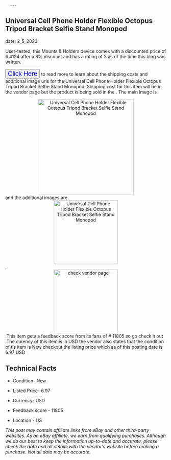  
      ---
      

 ## Universal Cell Phone Holder Flexible Octopus Tripod Bracket Selfie Stand Monopod 

 

      

date: 2_5_2023
     

    
      

User-tested, this Mounts & Holders device comes with a discounted price of 6.4124 after a 8% discount and has a rating of  3 as of the time this blog was written.

 <button style="font-size:20px;color:blue" onclick="window.location.href = 'https://www.ebay.com/itm/353266799501?hash=item524057938d%3Ag%3ACkMAAOSwHeVflAMG&mkevt=1&mkcid=1&mkrid=711-53200-19255-0&campid=%253CePNCampaignId%253E&customid=%253CreferenceId%253E&toolid=10049'">Click Here</button>  to read more to learn about the shipping costs and additional image urls for the Universal Cell Phone Holder Flexible Octopus Tripod Bracket Selfie Stand Monopod. Shipping cost for this item will be in the vendor page but the product is being sold in the . The main image is <div style="text-align:center;"><img onclick="window.location.href = 'https://www.ebay.com/itm/353266799501?hash=item524057938d%3Ag%3ACkMAAOSwHeVflAMG&mkevt=1&mkcid=1&mkrid=711-53200-19255-0&campid=%253CePNCampaignId%253E&customid=%253CreferenceId%253E&toolid=10049';" src="https://i.ebayimg.com/thumbs/images/g/CkMAAOSwHeVflAMG/s-l225.jpg" alt="Universal Cell Phone Holder Flexible Octopus Tripod Bracket Selfie Stand Monopod" style="width:300px; height:auto;object-fit:contain;" /></div> and the additional images are <div style="text-align:center;"><img onclick="window.location.href = 'https://www.ebay.com/itm/353266799501?hash=item524057938d%3Ag%3ACkMAAOSwHeVflAMG&mkevt=1&mkcid=1&mkrid=711-53200-19255-0&campid=%253CePNCampaignId%253E&customid=%253CreferenceId%253E&toolid=10049';" src="https://i.ebayimg.com/images/g/CkMAAOSwHeVflAMG/s-l500.jpg" alt="Universal Cell Phone Holder Flexible Octopus Tripod Bracket Selfie Stand Monopod" style="width:200px; height:auto;object-fit:contain;" /></div>,<div style="text-align:center;"><img onclick="window.location.href = 'https://www.ebay.com/itm/353266799501?hash=item524057938d%3Ag%3ACkMAAOSwHeVflAMG&mkevt=1&mkcid=1&mkrid=711-53200-19255-0&campid=%253CePNCampaignId%253E&customid=%253CreferenceId%253E&toolid=10049';" src="https://origin-galleryplus.ebayimg.com/ws/web/353266799501_2_0_1/225x225.jpg,https://origin-galleryplus.ebayimg.com/ws/web/353266799501_3_0_1/225x225.jpg,https://origin-galleryplus.ebayimg.com/ws/web/353266799501_4_0_1/225x225.jpg,https://origin-galleryplus.ebayimg.com/ws/web/353266799501_5_0_1/225x225.jpg,https://origin-galleryplus.ebayimg.com/ws/web/353266799501_6_0_1/225x225.jpg,https://origin-galleryplus.ebayimg.com/ws/web/353266799501_7_0_1/225x225.jpg,https://origin-galleryplus.ebayimg.com/ws/web/353266799501_8_0_1/225x225.jpg,https://origin-galleryplus.ebayimg.com/ws/web/353266799501_9_0_1/225x225.jpg,https://origin-galleryplus.ebayimg.com/ws/web/353266799501_10_0_1/225x225.jpg,https://origin-galleryplus.ebayimg.com/ws/web/353266799501_11_0_1/225x225.jpg" alt="check vendor page" style="width:200px; height:auto;object-fit:contain;"/></div>.This item gets a feedback score from its fans of # 11805 so go check it out .The curency of this item is in USD the vendor also states that the condition of tis item is New checkout the listing price which as of this posting date is  6.97 USD 


      
      

 ## Technical Facts 



      

 - Condition- New 


      

 - Listed Price- 6.97 


      

 - Currency- USD 


      

 - Feedback score - 11805 


      

 - Location - US 



      

*_This post may contain affiliate links from eBay and other third-party websites. As an eBay affiliate, we earn from qualifying purchases. Although we do our best to keep the information up-to-date and accurate, please check the date and all details with the vendor's website before making a purchase. Not all data may be accurate._*



      
      